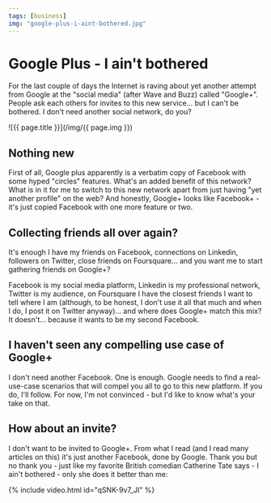 ```yaml
---
tags: [business]
img: "google-plus-i-aint-bothered.jpg"
---
```


# Google Plus - I ain't bothered


For the last couple of days the Internet is raving about yet another attempt from Google at the "social media" (after Wave and Buzz) called "Google+". People ask each others for invites to this new service... but I can't be bothered. I don't need another social network, do you?

<!--More-->

![{{ page.title }}](/img/{{ page.img }})

## Nothing new

First of all, Google plus apparently is a verbatim copy of Facebook with some hyped "circles" features. What's an added benefit of this network? What is in it for me to switch to this new network apart from just having "yet another profile" on the web? And honestly, Google+ looks like Facebook+ - it's just copied Facebook with one more feature or two.

## Collecting friends all over again?

It's enough I have my friends on Facebook, connections on Linkedin, followers on Twitter, close friends on Foursquare... and you want me to start gathering friends on Google+?

Facebook is my social media platform, Linkedin is my professional network, Twitter is my audience, on Foursquare I have the closest friends I want to tell where I am (although, to be honest, I don't use it all that much and when I do, I post it on Twitter anyway)... and where does Google+ match this mix? It doesn't... because it wants to be my second Facebook.

## I haven't seen any compelling use case of Google+

I don't need another Facebook. One is enough. Google needs to find a real-use-case scenarios that will compel you all to go to this new platform. If you do, I'll follow. For now, I'm not convinced - but I'd like to know what's your take on that.

## How about an invite?

I don't want to be invited to Google+. From what I read (and I read many articles on this) it's just another Facebook, done by Google. Thank you but no thank you - just like my favorite British comedian Catherine Tate says - I ain't bothered - only she does it better than me:

{% include video.html id="qSNK-9v7_JI" %}

  
  
  
 

  



[n]: https://michael.gratis/nozbe